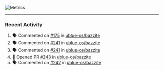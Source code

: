 ![Metrics](https://metrics.lecoq.io/KyleGospo?template=classic&base=header%2C%20activity%2C%20community%2C%20repositories%2C%20metadata&base.indepth=false&base.hireable=false&base.skip=false&config.timezone=America%2FLos_Angeles)

---
### Recent Activity
<!--START_SECTION:activity-->
1. 🗣 Commented on [#175](https://github.com/ublue-os/bazzite/issues/175#issuecomment-1701778183) in [ublue-os/bazzite](https://github.com/ublue-os/bazzite)
2. 🗣 Commented on [#241](https://github.com/ublue-os/bazzite/pull/241#issuecomment-1701603406) in [ublue-os/bazzite](https://github.com/ublue-os/bazzite)
3. 🗣 Commented on [#241](https://github.com/ublue-os/bazzite/pull/241#issuecomment-1701594085) in [ublue-os/bazzite](https://github.com/ublue-os/bazzite)
4. 💪 Opened PR [#243](https://github.com/ublue-os/bazzite/pull/243) in [ublue-os/bazzite](https://github.com/ublue-os/bazzite)
5. 🗣 Commented on [#242](https://github.com/ublue-os/bazzite/issues/242#issuecomment-1701573693) in [ublue-os/bazzite](https://github.com/ublue-os/bazzite)
<!--END_SECTION:activity-->
